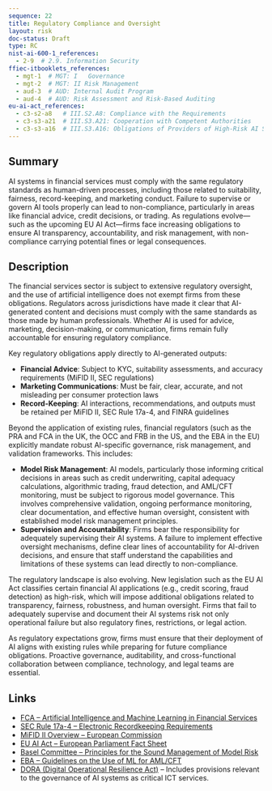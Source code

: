 ```yaml
---
sequence: 22
title: Regulatory Compliance and Oversight
layout: risk
doc-status: Draft
type: RC
nist-ai-600-1_references:
  - 2-9  # 2.9. Information Security
ffiec-itbooklets_references:
  - mgt-1  # MGT: I   Governance
  - mgt-2  # MGT: II Risk Management
  - aud-3  # AUD: Internal Audit Program
  - aud-4  # AUD: Risk Assessment and Risk-Based Auditing
eu-ai-act_references:
  - c3-s2-a8   # III.S2.A8: Compliance with the Requirements
  - c3-s3-a21  # III.S3.A21: Cooperation with Competent Authorities
  - c3-s3-a16  # III.S3.A16: Obligations of Providers of High-Risk AI Systems
---
```


## Summary

AI systems in financial services must comply with the same regulatory standards as human-driven processes, including those related to suitability, fairness, record-keeping, and marketing conduct. Failure to supervise or govern AI tools properly can lead to non-compliance, particularly in areas like financial advice, credit decisions, or trading. As regulations evolve—such as the upcoming EU AI Act—firms face increasing obligations to ensure AI transparency, accountability, and risk management, with non-compliance carrying potential fines or legal consequences.

## Description

The financial services sector is subject to extensive regulatory oversight, and the use of artificial intelligence does not exempt firms from these obligations. Regulators across jurisdictions have made it clear that AI-generated content and decisions must comply with the same standards as those made by human professionals. Whether AI is used for advice, marketing, decision-making, or communication, firms remain fully accountable for ensuring regulatory compliance.

Key regulatory obligations apply directly to AI-generated outputs:
* **Financial Advice**: Subject to KYC, suitability assessments, and accuracy requirements (MiFID II, SEC regulations)
* **Marketing Communications**: Must be fair, clear, accurate, and not misleading per consumer protection laws
* **Record-Keeping**: AI interactions, recommendations, and outputs must be retained per MiFID II, SEC Rule 17a-4, and FINRA guidelines

Beyond the application of existing rules, financial regulators (such as the PRA and FCA in the UK, the OCC and FRB in the US, and the EBA in the EU) explicitly mandate robust AI-specific governance, risk management, and validation frameworks. This includes:
* **Model Risk Management**: AI models, particularly those informing critical decisions in areas such as credit underwriting, capital adequacy calculations, algorithmic trading, fraud detection, and AML/CFT monitoring, must be subject to rigorous model governance. This involves comprehensive validation, ongoing performance monitoring, clear documentation, and effective human oversight, consistent with established model risk management principles.
* **Supervision and Accountability**: Firms bear the responsibility for adequately supervising their AI systems. A failure to implement effective oversight mechanisms, define clear lines of accountability for AI-driven decisions, and ensure that staff understand the capabilities and limitations of these systems can lead directly to non-compliance.

The regulatory landscape is also evolving. New legislation such as the EU AI Act classifies certain financial AI applications (e.g., credit scoring, fraud detection) as high-risk, which will impose additional obligations related to transparency, fairness, robustness, and human oversight. Firms that fail to adequately supervise and document their AI systems risk not only operational failure but also regulatory fines, restrictions, or legal action.

As regulatory expectations grow, firms must ensure that their deployment of AI aligns with existing rules while preparing for future compliance obligations. Proactive governance, auditability, and cross-functional collaboration between compliance, technology, and legal teams are essential.

## Links

* [FCA – Artificial Intelligence and Machine Learning in Financial Services](https://www.fca.org.uk/publication/research/research-note-on-ai-and-ml-in-financial-services.pdf)
* [SEC Rule 17a-4 – Electronic Recordkeeping Requirements](https://www.sec.gov/rules/final/34-38245.txt)
* [MiFID II Overview – European Commission](https://finance.ec.europa.eu/capital-markets-union-and-financial-markets/overview/mifid-ii-and-mifir_en)
* [EU AI Act – European Parliament Fact Sheet](https://www.europarl.europa.eu/factsheets/en/sheet/212/artificial-intelligence-ai-)
* [Basel Committee – Principles for the Sound Management of Model Risk](https://www.bis.org/publ/d469.htm)
* [EBA – Guidelines on the Use of ML for AML/CFT](https://www.eba.europa.eu/eba-publishes-guidelines-use-ml-amlcft-context)
* [DORA (Digital Operational Resilience Act)](https://finance.ec.europa.eu/publications/digital-operational-resilience-act-dora_en) – Includes provisions relevant to the governance of AI systems as critical ICT services.
